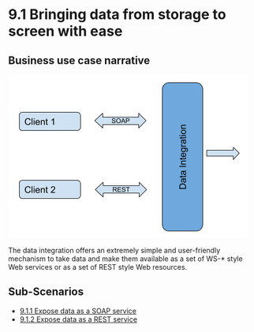 # 9.1 Bringing data from storage to screen with ease

## Business use case narrative

![9.1-bringing-data-from-storage-to-screen-with-ease](images/9.1-bringing-data-from-storage-to-screen-with-ease.png)

The data integration offers an extremely simple and user-friendly mechanism to take data and make them available as a
set of WS-* style Web services or as a set of REST style Web resources. 

## Sub-Scenarios
- [9.1.1 Expose data as a SOAP service](9.1.1-Expose-data-as-a-SOAP-service)
- [9.1.2 Expose data as a REST service](9.1.2-Expose-data-as-a-REST-service)
